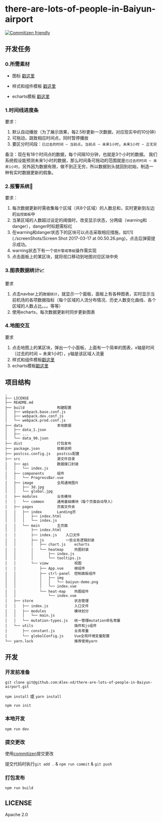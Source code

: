 # there-are-lots-of-people-in-Baiyun-airport

[![Commitizen friendly](https://img.shields.io/badge/commitizen-friendly-brightgreen.svg)](http://commitizen.github.io/cz-cli/)

## 开发任务

### 0.所需素材

- 图标 [戳这里](https://material.io/icons/#ic_pause_circle_outline)

- 样式和组件模板 [戳这里](http://fezvrasta.github.io/bootstrap-material-design/bootstrap-elements.html)

- echarts模板 [戳这里](http://echarts.baidu.com/examples.html)

### 1.时间线进度条

要求：

1. 默认自动播放（为了展示效果，每2.5秒更新一次数据，对应现实中的10分钟）
2. 可拖动，跳致相应时间点，同时暂停播放
3. 要区分时间段：`已过去的时间 ~ 当前点`，`当前点 ~ 未来1小时`，`未来1小时 ~ 正无穷`

备注：现在有18个时间点的数据，每个间隔10分钟，也就是3个小时的数据。 我们系统假设能预测未来1小时的数据，那么时间条可拖动的范围就是`已过去的时间 ~ 未来1小时`，另外因为数据有限，做不到正无穷，所以数据到头就回到初始，制造一种有实时数据更新的假象。

### 2.报警系统👮

要求：

1. 每次数据更新时需收集每个区域（共8个区域）的人数总和，实时更新到左边的`监控面板`中
2. 当某区域的人数超过设定的阈值时，改变显示状态，分两级（warning和danger），danger时标题需标红
3. 在warning和danger状态下的区块可以点击采取相应措施，如![1](./screenShots/Screen Shot 2017-03-17 at 00.50.26.png)，点击后弹窗提示成功。
4. warning状态下有一个`提升警戒等级`操作需实现
5. 点击面板上的某区块，就将视口移动到地图对应区块中央

### 3.图表数据统计📈

要求

1. 点击navbar上的`数据统计`，就显示一个面板，面板上有各种图表，实时显示当前机场的各项数据指标（每个区域的人流分布情况、历史人数变化曲线、各个区域的人数占比。。。等等）
1. 使用echarts，每次数据更新时同步更新图表


### 4.地图交互

要求

1. 点击地图上的某区块，弹出一个小面板，上面有一个简单的图表，x轴是时间（过去的时间 ~ 未来1小时），y轴是该区域人流量
2. 样式和组件模板[戳这里](http://fezvrasta.github.io/bootstrap-material-design/bootstrap-elements.html)
3. echarts模板[戳这里](http://echarts.baidu.com/examples.html)






## 项目结构
```
.
├── LICENSE     
├── README.md
├── build               构建配置
│   ├── webpack.base.conf.js
│   ├── webpack.dev.conf.js
│   └── webpack.prod.conf.js
├── data                本地数据
│   ├── data_1.json
│   ├── ...
│   └── data_90.json
├── dist                打包发布
├── package.json        依赖说明
├── postcss.config.js   postcss配置
├── src                 源文件目录
│   ├── api             数据接口封装
│   │   └── index.js
│   ├── components      组件
│   │   └── ProgressBar.vue
│   ├── image           全局通用图片
│   │   ├── 3d.jpg
│   │   └── global.jpg
│   ├── modules         业务模块
│   │   └── common      通用基础模块（每个页面自动导入）
│   ├── pages           页面文件夹
│   │   ├── index       Landing页
│   │   │   ├── index.html
│   │   │   └── index.js
│   │   └── main        主页面
│   │       ├── index.html
│   │       ├── index.js    入口文件
│   │       ├── js          一些业务逻辑封装
│   │       │   ├── chart.js    echarts
│   │       │   └── heatmap     热图封装
│   │       │       ├── index.js
│   │       │       └── tooltips.js
│   │       └── view            视图
│   │           ├── App.vue     根组件
│   │           ├── ctrl-panel  控制面板组件
│   │           │   ├── img
│   │           │   │   └── baiyun-demo.png
│   │           │   └── index.vue
│   │           └── heat-map    热图组件
│   │               └── index.vue
│   ├── store                   状态管理
│   │   ├── index.js            入口文件
│   │   ├── modules             模块划分
│   │   │   └── main.js
│   │   └── mutation-types.js   统一管理mutation命名常量
│   └── utils                   插件和js组件
│       ├── constant.js         业务常量
│       └── globalConfig.js     Vue全局环境变量配置
└── yarn.lock                   推荐使用yarn
```

## 开发

### 开发前准备

`git clone git@github.com:Alex-xd/there-are-lots-of-people-in-Baiyun-airport.git`

`npm install` 或 `yarn install`

`npm run init`

### 本地开发

`npm run dev`

### 提交更改

使用[commitizen](http://commitizen.github.io/cz-cli/)提交更改

提交代码时执行`git add .` & `npm run commit` & `git push`

### 打包发布

`npm run build`


## LICENSE

Apache 2.0